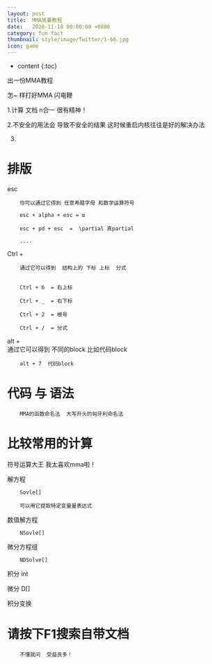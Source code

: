 ```yaml
---
layout: post
title:  MMA简要教程
date:   2020-11-18 00:00:00 +0800
category: fun fact
thumbnail: style/image/Twitter/1-66.jpg
icon: game
---
```



* content
{:toc}


出一份MMA教程

怎~ 样打好MMA 闪电鞭

1.计算  文档   n合一   很有精神！

2.不安全的用法会 导致不安全的结果  这时候重启内核往往是好的解决办法 

3.

# 排版

 


esc  

        你可以通过它得到 任意希腊字母 和数学运算符号  

        esc + alpha + esc = α

        esc + pd + esc  =  \partial 真partial

        ....




Ctrl + 
        
        通过它可以得到  结构上的 下标 上标  分式     


        Ctrl + 6  = 右上标
        
        Ctrl + _  = 右下标

        Ctrl + 2  = 根号

        Ctrl + /  = 分式



alt +  
        通过它可以得到  不同的block 比如代码block

        alt + 7  代码block





# 代码 与 语法

        MMA的函数命名法  大写开头的匈牙利命名法













# 比较常用的计算

符号运算大王  我太喜欢mma啦！

解方程

        Sovle[]
        
        可以用它提取特定变量量表达式

数值解方程 
        
        NSovle[]

微分方程组

        NDSolve[]

积分
        int
        
微分 
        D[]

积分变换























# 请按下F1搜索自带文档


        不懂就问  受益良多！





























